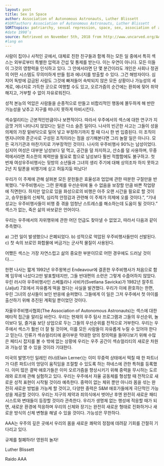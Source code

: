 ```yaml
---
layout: post
title: Sex in Space
author: Association of Autonomous Astronauts, Luther Blissett
#SORTauthors Association of Autonomous Astronauts, Luther Blissett
SORTtopics: patriarchy, sexual repression, space, sex, association of autonomous astronauts
#date 1990’s
source: Retrieved on November 5th, 2018 from http://www.uncarved.org/AAA/sex.html
#lang en
---
```


사람이 집이나 사적인 곳에서, 대체로 친한 친구들과 함께 하는 모든 일 중에서 특히 섹스는 외부로부터 특별한 압력과 간섭 및 통제를 받는다. 이는 우연이 아니다. 모든 이들이 그것의 영향력을 인식하고 있다. 그 안에서라면 단 몇 분간이라도 개인은 사회나 정권의 어떤 시스템도 무의미하게 만들 힘과 에너지를 방출할 수 있다. 그건 해방자이다. 심지어 독방에 감금된 사람도 그것에 빠져들어 속박되지 않은 모든 상황이나 가능성의 세계로, 에너지로 가득한 곳으로 여행할 수도 있고, 오르가즘의 순간에는 환희에 젖어 취약해지고, 거부할 수 없이 자유로워진다.

성적 본능의 억압은 사람들을 순종적으로 만들고 비합리적인 행동에 몰두하게 해 반란 가능성을 낮추고 지구를 떠나지 못하게 마비시킨다.

섹슈얼리티는 근본적인만큼이나 보편적이다. 따라서 우주에서의 섹스에 대한 연구가 지금껏 거의 나타나지 않았다는 일은 다소 슬픈 일이다. 나사의 빈곤한 사고는 그들이 성을 의제의 가장 밑바닥으로 밀어 넣고 부정하기까지 할 때 다시 한 번 입증된다. 이 조직이 엔지니어와 준군사로 구성된 조직이라는 점을 상기해본다면 그리 놀랄 일은 아니다. 모든 국가기관과 마찬가지로 가부장적인 것이다. 나사의 우주비행사 90%는 남성이었다. 심지어 여성은 대부분 남성보다 덜 먹고, 공간을 덜 차지하고, 산소를 덜 사용하며, 무중력에서라면 최소한의 체력만을 필요로 함으로 남성보다 훨씬 적함함에도 불구하고. 첫 번재 여성우주비행사는 뒷방의 소년들과 그녀의 생리 주기에 대해 상의조차 하지 못하고 2년 치 탐폰을 비행기에 싣고 허둥지둥 떠났다!

우리가 이 주제에 관해 살펴본 모든 문헌들은 효율성과 업압에 관한 따분한 구절만을 반복했다. “우주비행사는 그런 문제를 우선순위에 둘 수 없음을 보장할 만큼 바쁜 작업량에 직면한다. 하지만 앞으로 있을 화성으로의 비행은 아주 오랜 시간을 필요로 할 것이고, 승무원들의 신체적, 심리적 안정감과 관련해 이 주제가 의제에 오를 것이다.”, “기내성교는 우주비행사들이 비행 중 겪을 엄청난 스트레스를 해소하는데 도움이 될 것이다.” 섹스가 없는, 죽은 삶의 바보같은 언어이다.

우리는 우주에서의 자위행위에 관한 어던 언급도 찾아낼 수 없었고, 따라서 다음과 같이 추측했다.

a) 그런 일이 발생했으나 은폐되었다.
b) 성적으로 억압된 우주비행사들만이 선발된다.
c) 찻 속의 브로민 화합물에 버금가는 군사적 물질이 사용된다.

어쨌든 섹스는 가장 자연스럽고 삶의 중요한 부분이므로 어떤 경우에도 드러날 것이다....

한편 나사는 짧게 1992년 우주왕복선 Endeavour에 결혼한 우주비행사가 처음으로 함께 임무에 나섰다고만 발표할테지만, 그들 반대편의 소련은 그렇게 수줍어하지 않았다. 우린 러시아 우주비행사인 스베틀라나 사비카(Svetlana Savicka)가 1982년 잘주트(Jaljut) 7호에서 자유롭게 떡을 쳤다는 사실을 발견했다. 우리가 이에 환호하는 한편, 우린 그녀의 상사들이 보인 반응에 슬퍼했다. 그들에게 이 일은 그저 우주에서 첫 아이를 출산하기 위해 추진된 계획일 뿐이었던 것이다.

자율우주비행사협회(The Association of Autonomous Astronauts)는 섹스에 대한 메타적 접근을 알리길 바란다. 우리는 현재의 우주 탐사 프로그램과 그들의 우선순위, 놀이보다 일, 즐거움 보단 상업으로 두는 그들의 우선순위를 전적으로 거부한다. 우리는 우주에서 섹스가 훨씬 더 잘 될 것이며, 이를 모든 사람들이 자유롭게 누릴 수 있어야 한다고 믿는다. 인류가 섹슈얼리티에 쏟아부운 막대한 양의 창의력을 들여다보기 위해 수많은 페티시 잡지를 볼 수 밖에 없는 상황에 우리는 우주 공간이 섹슈얼리티의 새로운 차원과 가능성 열 수 있을 것이라 기대한다.

미국의 발명가인 일레인 러너(Elain Lerner)는 이미 무중력 상태에서 떡칠 때 한 파트너가 다른 파트너의 엉덩이 움직임을 조절할 수 있도록 하는 하네스에 관한 특허를 등록했다. 이미 많은 결박 애호가들은 이미 오르가즘을 향상시키기 위해 중력을 무시하는 도르래와 로프에 관해 실험하고 있다. 우리는 우주에서 자율 공동체를 형성할 때 전적으로 새로운 성적 표현이 시작될 것이라 예측한다. 중력이 없는 체위 뿐만 아니라 몸을 섞는 완전히 새로운 방법을 가능케 할 것이고, 다양한 중력은 S&M 애호가들에게 극단적인 가능성을 제공할 것이다. 우리는 지구의 제약과 죄의식에서 벗어난 후엔 완전히 새로운 패티시스트와 변태들이 등장할 것이라 관측한다. 우리가 생명체 없는 행성에 적응할 때가 되면, 새로운 환경에 적응하며 우리의 신체와 장기는 완전히 새로운 형태로 진화하거나 새로운 방식의 신체 변형을 해낼 수 있을 것이다. 가능성은 무한하다.

AAA는 우주의 깊은 곳에서 우리의 몸을 새로운 쾌락의 정점에 데려갈 기회를 간절히 기다리고 있다.

규제를 철폐하라! 영원히 놀자!

Luther Blissett

Raido AAA
